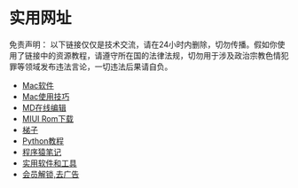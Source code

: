 # 实用网址
免责声明： 以下链接仅仅是技术交流，请在24小时内删除，切勿传播。假如你使用了链接中的资源教程，请遵守所在国的法律法规，切勿用于涉及政治宗教色情犯罪等领域发布违法言论，一切违法后果请自负。
* [Mac软件](https://github.com/jaywcjlove/awesome-mac/blob/master/README-zh.md#%E9%9F%B3%E9%A2%91%E5%92%8C%E8%A7%86%E9%A2%91)
* [Mac使用技巧](https://github.com/qianguyihao/Mac)
* [MD在线编辑](http://mahua.jser.me/)
* [MIUI Rom下载](https://roms.miuier.com/)
* [梯子](https://github.com/freefq/free)
* [Python教程](https://github.com/jackzhenguo/python-small-examples)
* [程序猿笔记](https://github.com/qyuhen/book)
* [实用软件和工具](https://github.com/byodian/awesometools)
* [会员解锁,去广告](https://github.com/Moli-X/Resources)
<!---
VIC-ZS/VIC-ZS is a ✨ special ✨ repository because its `README.md` (this file) appears on your GitHub profile.
You can click the Preview link to take a look at your changes.
--->

